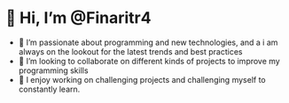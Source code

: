 # 👋 Hi, I’m @Finaritr4
- 💙 I’m passionate about programming and new technologies, and a i am always on the lookout for the latest trends and best practices
- 💞️ I’m looking to collaborate on different kinds of projects to improve my programming skills
- 📖 I enjoy working on challenging projects and challenging myself to constantly learn.


<!---
Finaritr4/Finaritr4 is a ✨ special ✨ repository because its `README.md` (this file) appears on your GitHub profile.
You can click the Preview link to take a look at your changes.
--->
